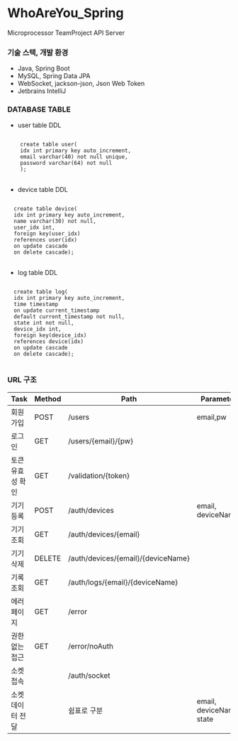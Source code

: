 # WhoAreYou_Spring
Microprocessor TeamProject API Server

### 기술 스택, 개발 환경
* Java, Spring Boot
* MySQL, Spring Data JPA
* WebSocket, jackson-json, Json Web Token 
* Jetbrains IntelliJ
### DATABASE TABLE 
- user table DDL
<pre>
<code>
    create table user(
    idx int primary key auto_increment,
    email varchar(40) not null unique,
    password varchar(64) not null
    );
</code>
</pre>

- device table DDL
<pre>
<code>
  create table device(
  idx int primary key auto_increment,
  name varchar(30) not null,
  user_idx int,
  foreign key(user_idx)
  references user(idx)
  on update cascade
  on delete cascade);
</code>
</pre>

- log table DDL
<pre>
<code>
  create table log(
  idx int primary key auto_increment,
  time timestamp 
  on update current_timestamp 
  default current_timestamp not null,
  state int not null,
  device_idx int,
  foreign key(device_idx)
  references device(idx)
  on update cascade
  on delete cascade);
</code>
</pre>


### URL 구조
|Task|Method|Path|Parameter|
|-----------|-----|--------|--------|
|회원가입|POST|/users|email,pw|
|로그인|GET|/users/{email}/{pw}||
|토큰 유효성 확인|GET|/validation/{token}||
|기기 등록|POST|/auth/devices|email, deviceName|
|기기 조회|GET|/auth/devices/{email}||
|기기 삭제|DELETE|/auth/devices/{email}/{deviceName}||
|기록 조회|GET|/auth/logs/{email}/{deviceName}||
|에러 페이지|GET|/error||
|권한 없는 접근|GET|/error/noAuth||
|소켓 접속||/auth/socket||
|소켓 데이터 전달||쉼표로 구분|email, deviceName, state|





